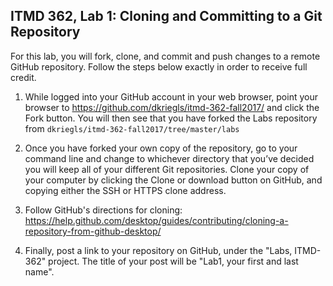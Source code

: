 ## ITMD 362, Lab 1: Cloning and Committing to a Git Repository

For this lab, you will fork, clone, and commit and push changes to a
remote GitHub repository. Follow the steps below exactly in order to receive full credit.

1. While logged into your GitHub account in your web browser, point your browser to
   https://github.com/dkriegls/itmd-362-fall2017/ and click the Fork button. You will then see
   that you have forked the Labs repository from `dkriegls/itmd-362-fall2017/tree/master/labs`

2. Once you have forked your own copy of the repository, go to your command line and change to
   whichever directory that you’ve decided you will keep all of your different Git repositories.
   Clone your copy of your computer by clicking the Clone or download button on GitHub, and copying
   either the SSH or HTTPS clone address.

3. Follow GitHub's directions for cloning: https://help.github.com/desktop/guides/contributing/cloning-a-repository-from-github-desktop/

3. Finally, post a link to your repository on GitHub, under the "Labs, ITMD-362" project. The title of your post will be "Lab1, your first and last name".

